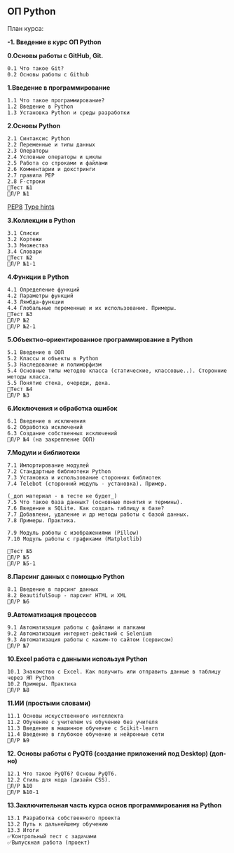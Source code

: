 ## ОП Python
План курса:

**-1. Введение в курс ОП Python**

**0.Основы работы с GitHub, Git.**

    0.1 Что такое Git?
    0.2 Основы работы с Github
    
**1.Введение в программирование**
    
    1.1 Что такое программирование?
    1.2 Введение в Python
    1.3 Установка Python и среды разработки

**2.Основы Python**

    2.1 Синтаксис Python
    2.2 Переменные и типы данных
    2.3 Операторы
    2.4 Условные операторы и циклы
    2.5 Работа со строками и файлами
    2.6 Комментарии и докстринги
    2.7 правила PEP
    2.8 F-строки
    🔻Тест №1
    🔹Л/Р №1

[PEP8](https://peps.python.org/pep-0008/)
[Type hints](https://docs.python.org/3/library/typing.html)  

**3.Коллекции в Python**

    3.1 Списки
    3.2 Кортежи
    3.3 Множества
    3.4 Словари
    🔻Тест №2
    🔹Л/Р №1-1
    
**4.Функции в Python**

    4.1 Определение функций
    4.2 Параметры функций
    4.3 Лямбда-функции
    4.4 Глобальные переменные и их использование. Примеры.
    🔻Тест №3
    🔹Л/Р №2
    🔹Л/Р №2-1
    
**5.Объектно-ориентированное программирование в Python**

    5.1 Введение в ООП
    5.2 Классы и объекты в Python
    5.3 Наследование и полиморфизм
    5.4 Основные типы методов класса (статические, классовые..). Сторонние методы класса.
    5.5 Понятие стека, очереди, дека.
    🔻Тест №4
    🔹Л/Р №3
    
**6.Исключения и обработка ошибок**

    6.1 Введение в исключения
    6.2 Обработка исключений
    6.3 Создание собственных исключений
    🔹Л/Р №4 (на закрепление ООП)

**7.Модули и библиотеки**

    7.1 Импортирование модулей
    7.2 Стандартные библиотеки Python
    7.3 Установка и использование сторонних библиотек
    7.4 Telebot (сторонний модуль - установка). Пример.
    
    (_доп материал - в тесте не будет_)
    7.5 Что такое база данных? (основные понятия и термины).
    7.6 Введение в SQLite. Как создать таблицу в базе?
    7.7 Добавлени, удаление и др методы работы с базой данных.
    7.8 Примеры. Практика.

    7.9 Модуль работы с изображениями (Pillow)
    7.10 Модуль работы с графиками (Matplotlib)
    
    🔻Тест №5
    🔹Л/Р №5
    🔹Л/Р №5-1
    
**8.Парсинг данных с помощью Python**

    8.1 Введение в парсинг данных
    8.2 BeautifulSoup - парсинг HTML и XML
    🔹Л/Р №6
    
**9.Автоматизация процессов**

    9.1 Автоматизация работы с файлами и папками
    9.2 Автоматизация интернет-действий с Selenium
    9.3 Автоматизация работы с каким-то сайтом (сервисом)
    🔹Л/Р №7
    
**10.Excel работа с данными используя Python**

    10.1 Знакомство с Excel. Как получить или отправить данные в таблицу через ЯП Python
    10.2 Примеры. Практика
    🔹Л/Р №8 
    
**11.ИИ (простыми словами)**
    
    11.1 Основы искусственного интеллекта
    11.2 Обучение с учителем vs обучение без учителя
    11.3 Введение в машинное обучение с Scikit-learn
    11.4 Введение в глубокое обучение и нейронные сети
    🔹Л/Р №9 

**12. Основы работы с PyQT6 (создание приложений под Desktop) (доп-но)**

    12.1 Что такое PyQT6? Основы PyQT6.
    12.2 Стиль для кода (дизайн CSS).
    🔹Л/Р №10
    🔹Л/Р №10-1

**13.Заключительная часть курса основ программирования на Python**

    13.1 Разработка собственного проекта
    13.2 Путь к дальнейшему обучению
    13.3 Итоги
    ✅Контрольный тест с задачами
    ✅Выпускная работа (проект)
